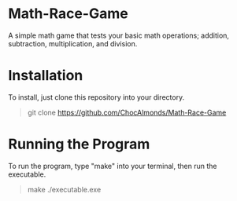 # Math-Race-Game
A simple math game that tests your basic math operations; addition, subtraction, multiplication, and division.

# Installation
To install, just clone this repository into your directory.
> git clone https://github.com/ChocAlmonds/Math-Race-Game

# Running the Program
To run the program, type "make" into your terminal, then run the executable.
> make
> ./executable.exe
